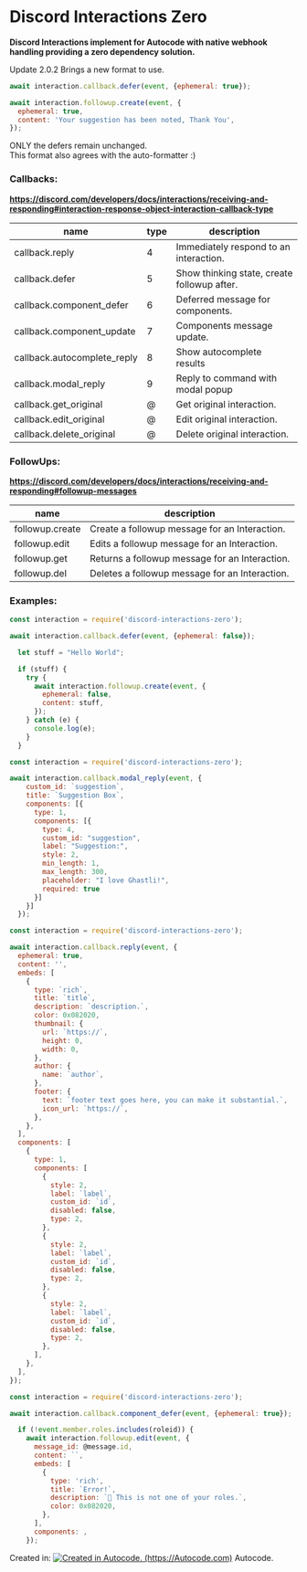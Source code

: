 # Discord Interactions Zero
**Discord Interactions implement for Autocode with native webhook handling providing a zero dependency solution.**  

Update 2.0.2 Brings a new format to use.  
```js  
await interaction.callback.defer(event, {ephemeral: true});  

await interaction.followup.create(event, {
  ephemeral: true,
  content: 'Your suggestion has been noted, Thank You',
});  
```
ONLY the defers remain unchanged.  
This format also agrees with the auto-formatter :)


### Callbacks:
**https://discord.com/developers/docs/interactions/receiving-and-responding#interaction-response-object-interaction-callback-type**  

| name | type | description |
|---|---|---|
| callback.reply  | 4 | Immediately respond to an interaction. |
| callback.defer  | 5 | Show thinking state, create followup after. |
| callback.component_defer  | 6 | Deferred message for components. |
| callback.component_update  | 7 | Components message update. |
| callback.autocomplete_reply  | 8 | Show autocomplete results |
| callback.modal_reply  | 9 | Reply to command with modal popup |
| callback.get_original  | @ | Get original interaction. |
| callback.edit_original  | @ | Edit original interaction. |
| callback.delete_original  | @ | Delete original interaction. |


### FollowUps:
**https://discord.com/developers/docs/interactions/receiving-and-responding#followup-messages**  

| name  | description  |
|---|---|
| followup.create  | Create a followup message for an Interaction.  |
| followup.edit  | Edits a followup message for an Interaction.  |
| followup.get  | Returns a followup message for an Interaction.  |
| followup.del  | Deletes a followup message for an Interaction.  |

### Examples:

```js  
const interaction = require('discord-interactions-zero');  

await interaction.callback.defer(event, {ephemeral: false});

  let stuff = "Hello World";

  if (stuff) {
    try {
      await interaction.followup.create(event, {
        ephemeral: false,
        content: stuff,
      });
    } catch (e) {
      console.log(e);
    }
  }
```  


```js  
const interaction = require('discord-interactions-zero');  

await interaction.callback.modal_reply(event, {
    custom_id: `suggestion`,
    title: `Suggestion Box`,
    components: [{
      type: 1,
      components: [{
        type: 4,
        custom_id: "suggestion",
        label: "Suggestion:",
        style: 2,
        min_length: 1,
        max_length: 300,
        placeholder: "I love Ghastli!",
        required: true
      }]
    }]
  });
```  


```js
const interaction = require('discord-interactions-zero');

await interaction.callback.reply(event, {
  ephemeral: true,
  content: '',
  embeds: [
    {
      type: `rich`,
      title: `title`,
      description: `description.`,
      color: 0x082020,
      thumbnail: {
        url: `https://`,
        height: 0,
        width: 0,
      },
      author: {
        name: `author`,
      },
      footer: {
        text: `footer text goes here, you can make it substantial.`,
        icon_url: `https://`,
      },
    },
  ],
  components: [
    {
      type: 1,
      components: [
        {
          style: 2,
          label: `label`,
          custom_id: `id`,
          disabled: false,
          type: 2,
        },
        {
          style: 2,
          label: `label`,
          custom_id: `id`,
          disabled: false,
          type: 2,
        },
        {
          style: 2,
          label: `label`,
          custom_id: `id`,
          disabled: false,
          type: 2,
        },
      ],
    },
  ],
});
```


```js
const interaction = require('discord-interactions-zero');

await interaction.callback.component_defer(event, {ephemeral: true});

  if (!event.member.roles.includes(roleid)) {
    await interaction.followup.edit(event, {
      message_id: @message.id,
      content: ``,
      embeds: [
        {
          type: 'rich',
          title: `Error!`,
          description: `🔔 This is not one of your roles.`,
          color: 0x082020,
        },
      ],
      components: ,
    });  
```  


Created in:
[![Created in Autocode. (https://Autocode.com)](https://content.public.files.stdlib.com/shared/static/branding/autocode-logo.svg "Autocode")](https://Autocode.com) Autocode.
